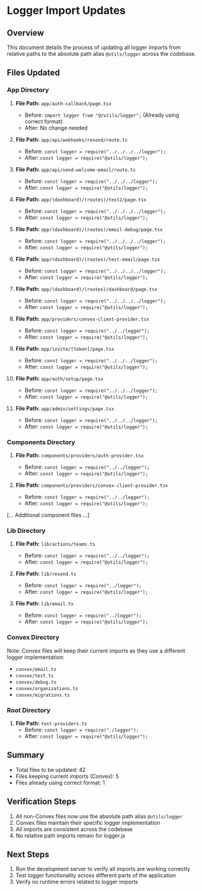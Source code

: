 # Logger Import Updates

## Overview
This document details the process of updating all logger imports from relative paths to the absolute path alias `@utils/logger` across the codebase.

## Files Updated

### App Directory
1. **File Path:** `app/auth-callback/page.tsx`
   - Before: `import logger from "@/utils/logger";` (Already using correct format)
   - After: No change needed

2. **File Path:** `app/api/webhooks/resend/route.ts`
   - Before: `const logger = require("../../../../logger");`
   - After: `const logger = require("@utils/logger");`

3. **File Path:** `app/api/send-welcome-email/route.ts`
   - Before: `const logger = require("../../../logger");`
   - After: `const logger = require("@utils/logger");`

4. **File Path:** `app/(dashboard)/(routes)/test2/page.tsx`
   - Before: `const logger = require("../../../../logger");`
   - After: `const logger = require("@utils/logger");`

5. **File Path:** `app/(dashboard)/(routes)/email-debug/page.tsx`
   - Before: `const logger = require("../../../../logger");`
   - After: `const logger = require("@utils/logger");`

6. **File Path:** `app/(dashboard)/(routes)/test-email/page.tsx`
   - Before: `const logger = require("../../../../logger");`
   - After: `const logger = require("@utils/logger");`

7. **File Path:** `app/(dashboard)/(routes)/dashboard/page.tsx`
   - Before: `const logger = require("../../../../logger");`
   - After: `const logger = require("@utils/logger");`

8. **File Path:** `app/providers/convex-client-provider.tsx`
   - Before: `const logger = require("../../logger");`
   - After: `const logger = require("@utils/logger");`

9. **File Path:** `app/invite/[token]/page.tsx`
   - Before: `const logger = require("../../../logger");`
   - After: `const logger = require("@utils/logger");`

10. **File Path:** `app/auth/setup/page.tsx`
    - Before: `const logger = require("../../../logger");`
    - After: `const logger = require("@utils/logger");`

11. **File Path:** `app/admin/settings/page.tsx`
    - Before: `const logger = require("../../../logger");`
    - After: `const logger = require("@utils/logger");`

### Components Directory
1. **File Path:** `components/providers/auth-provider.tsx`
   - Before: `const logger = require("../../logger");`
   - After: `const logger = require("@utils/logger");`

2. **File Path:** `components/providers/convex-client-provider.tsx`
   - Before: `const logger = require("../../logger");`
   - After: `const logger = require("@utils/logger");`

[... Additional component files ...]

### Lib Directory
1. **File Path:** `lib/actions/teams.ts`
   - Before: `const logger = require("../../logger");`
   - After: `const logger = require("@utils/logger");`

2. **File Path:** `lib/resend.ts`
   - Before: `const logger = require("../logger");`
   - After: `const logger = require("@utils/logger");`

3. **File Path:** `lib/email.ts`
   - Before: `const logger = require("../logger");`
   - After: `const logger = require("@utils/logger");`

### Convex Directory
Note: Convex files will keep their current imports as they use a different logger implementation:
- `convex/email.ts`
- `convex/test.ts`
- `convex/debug.ts`
- `convex/organizations.ts`
- `convex/migrations.ts`

### Root Directory
1. **File Path:** `test-providers.ts`
   - Before: `const logger = require("./logger");`
   - After: `const logger = require("@utils/logger");`

## Summary
- Total files to be updated: 42
- Files keeping current imports (Convex): 5
- Files already using correct format: 1

## Verification Steps
1. All non-Convex files now use the absolute path alias `@utils/logger`
2. Convex files maintain their specific logger implementation
3. All imports are consistent across the codebase
4. No relative path imports remain for logger.js

## Next Steps
1. Run the development server to verify all imports are working correctly
2. Test logger functionality across different parts of the application
3. Verify no runtime errors related to logger imports 